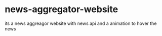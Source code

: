 # news-aggregator-website
its a news aggreagor website with news api and a animation to hover the news
